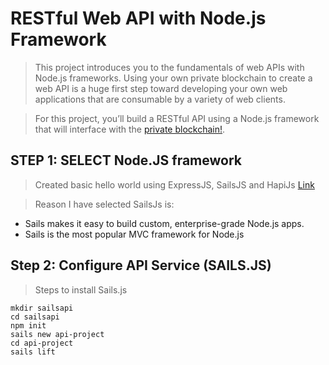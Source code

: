 # RESTful Web API with Node.js Framework

> This project introduces you to the fundamentals of web APIs with Node.js frameworks. Using your own private blockchain to create a web API is a huge first step toward developing your own web applications that are consumable by a variety of web clients. 


> For this project, you’ll build a RESTful API using a Node.js framework that will interface with the [private blockchain!](https://github.com/KushalGH/private_blockchain_leveldb). 


## STEP 1:  SELECT Node.JS framework
> Created basic hello world using ExpressJS, SailsJS and HapiJs [Link](https://github.com/KushalGH/webservices_nodeJS)

> Reason I have selected SailsJs is:
- Sails makes it easy to build custom, enterprise-grade Node.js apps.
- Sails is the most popular MVC framework for Node.js

## Step 2: Configure API Service (SAILS.JS)
> Steps to install Sails.js
```
mkdir sailsapi
cd sailsapi
npm init
sails new api-project
cd api-project
sails lift
```	


